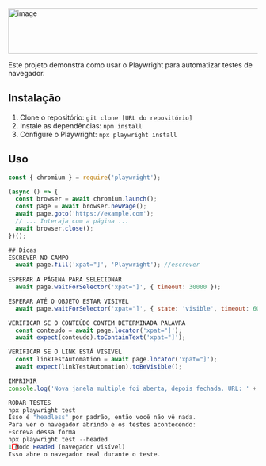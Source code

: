 <img width="544" height="92" alt="image" src="https://github.com/user-attachments/assets/fdae7595-341b-4593-af24-92c82d025e36" />

Este projeto demonstra como usar o Playwright para automatizar testes de navegador.

## Instalação

1.  Clone o repositório: `git clone [URL do repositório]`
2.  Instale as dependências: `npm install`
3.  Configure o Playwright: `npx playwright install`

## Uso

```javascript
const { chromium } = require('playwright');

(async () => {
  const browser = await chromium.launch();
  const page = await browser.newPage();
  await page.goto('https://example.com');
  // ... Interaja com a página ...
  await browser.close();
})();

## Dicas
ESCREVER NO CAMPO
  await page.fill('xpat="]', 'Playwright'); //escrever
  
ESPERAR A PÁGINA PARA SELECIONAR
  await page.waitForSelector('xpat="]', { timeout: 30000 });

ESPERAR ATÉ O OBJETO ESTAR VISIVEL
  await page.waitForSelector('xpat="]', { state: 'visible', timeout: 60000 });

VERIFICAR SE O CONTEÚDO CONTEM DETERMINADA PALAVRA
  const conteudo = await page.locator('xpat="]');
  await expect(conteudo).toContainText('xpat="]');

VERIFICAR SE O LINK ESTÁ VISIVEL
  const linkTestAutomation = await page.locator('xpat="]');
  await expect(linkTestAutomation).toBeVisible();

IMPRIMIR
console.log('Nova janela multiple foi aberta, depois fechada. URL: ' + newPage_3.url());

RODAR TESTES 
npx playwright test
Isso é "headless" por padrão, então você não vê nada.
Para ver o navegador abrindo e os testes acontecendo:
Escreva dessa forma
npx playwright test --headed
1️⃣ Modo Headed (navegador visível)
Isso abre o navegador real durante o teste.
